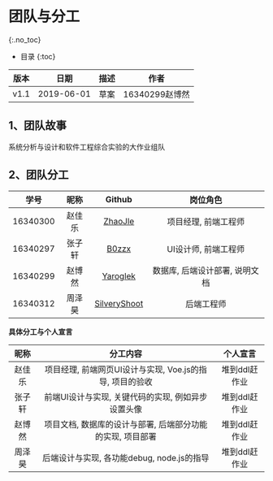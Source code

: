# 团队与分工
{:.no_toc}

* 目录
{:toc}

| 版本 |   日期    | 描述 |  作者   |
| :--: | :-------: | :--: | :-----: |
| v1.1 | 2019-06-01 | 草案 | 16340299赵博然 |

## 1、团队故事

系统分析与设计和软件工程综合实验的大作业组队

## 2、团队分工

|学号|昵称|Github|岗位角色|
|:--:|:--:|:--:|:--:|
|16340300|赵佳乐|[ZhaoJle](https://github.com/ZhaoJle)|项目经理, 前端工程师|
|16340297|张子轩|[B0zzx](https://github.com/B0zzx)|UI设计师, 前端工程师|
|16340299|赵博然|[Yaroglek](https://github.com/Yaroglek)|数据库, 后端设计部署, 说明文档|
|16340312|周泽昊|[SilveryShoot](https://github.com/SilveryShoot)|后端工程师|

**具体分工与个人宣言**

|昵称|分工内容|个人宣言|
|:--:|:--:|:--:|
|赵佳乐|项目经理, 前端网页UI设计与实现, Voe.js的指导, 项目的验收|堆到ddl赶作业|
|张子轩|前端UI设计与实现, 关键代码的实现, 例如异步设置头像|堆到ddl赶作业|
|赵博然|项目文档, 数据库的设计与部署, 后端部分功能的实现, 项目部署|堆到ddl赶作业|
|周泽昊|后端设计与实现, 各功能debug, node.js的指导|堆到ddl赶作业|